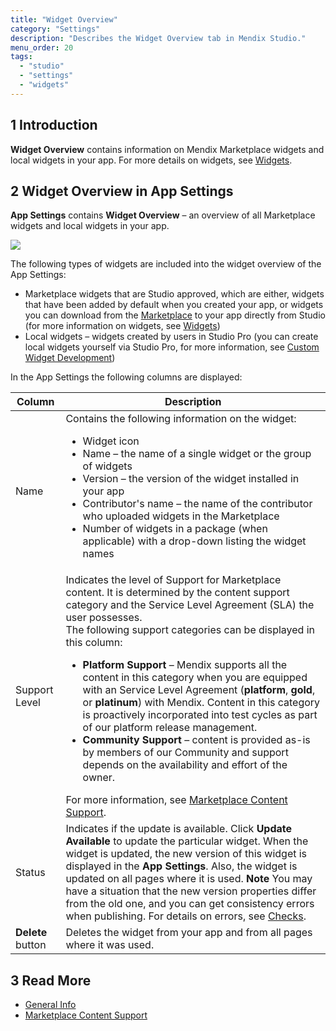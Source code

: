 ```yaml
---
title: "Widget Overview"
category: "Settings"
description: "Describes the Widget Overview tab in Mendix Studio."
menu_order: 20
tags:
  - "studio"
  - "settings"
  - "widgets"
---
```


## 1 Introduction

**Widget Overview** contains information on Mendix Marketplace widgets and local widgets in your app. For more details on widgets, see [Widgets](page-editor-widgets).

## 2 Widget Overview in App Settings

**App Settings** contains **Widget Overview** – an overview of all Marketplace widgets and local widgets in your app.

![](attachments/settings-widget-overview/widget-overview.png)

The following types of widgets are included into the widget overview of the App Settings:

* Marketplace widgets that are Studio approved, which are either, widgets that have been added by default when you created your app, or widgets you can download from the [Marketplace](/appstore/) to your app directly from Studio (for more information on widgets, see [Widgets](page-editor-widgets))
* Local widgets – widgets created by users in Studio Pro (you can create local widgets yourself via Studio Pro, for more information, see [Custom Widget Development](/howto8/extensibility/widget-development))

In the App Settings the following columns are displayed:

| Column            | Description                                                                                                                                                                                                                                                                                                                                                                                                                                               |
| ----------------- | --------------------------------------------------------------------------------------------------------------------------------------------------------------------------------------------------------------------------------------------------------------------------------------------------------------------------------------------------------------------------------------------------------------------------------------------------------- |
| Name              | Contains the following information on the widget: <ul><li>Widget icon</li><li> Name – the name of a single widget or the group of widgets</li><li>Version – the version of the widget installed in your app <li>Contributor's name – the name of the contributor who uploaded widgets in the Marketplace</li><li>Number of widgets in a package (when applicable) with a drop-down listing the widget names</li>                                                                                                                                                                                         |
| Support Level     | Indicates the level of Support for Marketplace content. It is determined by the content support category and the Service Level Agreement (SLA) the user possesses.<br />The following support categories can be displayed in this column: <ul><li>**Platform Support** – Mendix supports all the content in this category when you are equipped with an Service Level Agreement (**platform**, **gold**, or **platinum**) with Mendix. Content in this category is proactively incorporated into test cycles as part of our platform release management. </li><li>**Community Support** – content is provided as-is by members of our Community and support depends on the availability and effort of the owner. </li></ul> For more information, see [Marketplace Content Support](/appstore/general/app-store-content-support).                                                                             |
| Status            | Indicates if the update is available. Click **Update Available** to update the particular widget. When the widget is updated, the new version of this widget is displayed in the **App Settings**. Also, the widget is updated on all pages where it is used. **Note** You may have a situation that the new version properties differ from the old one, and you can get consistency errors when publishing. For details on errors, see [Checks](checks). |
| **Delete** button | Deletes the widget from your app and from all pages where it was used.                                                                                                                                                                                                                                                                                                                                                                                    |

## 3 Read More

* [General Info](general)
* [Marketplace Content Support](/appstore/general/app-store-content-support)
